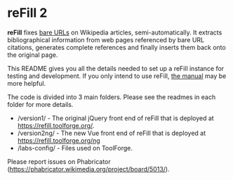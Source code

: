 # reFill 2

**reFill** fixes [bare URLs](https://en.wikipedia.org/wiki/Wikipedia:Bare_URLs) on Wikipedia articles, semi-automatically. It extracts bibliographical information from web pages referenced by bare URL citations, generates complete references and finally inserts them back onto the original page.

This README gives you all the details needed to set up a reFill instance for testing and development. If you only intend to use reFill, [the manual](https://en.wikipedia.org/wiki/WP:reFill) may be more helpful.

The code is divided into 3 main folders. Please see the readmes in each folder for more details.

- /version1/ - The original jQuery front end of reFill that is deployed at https://refill.toolforge.org/.
- /version2ng/ - The new Vue front end of reFill that is deployed at https://refill.toolforge.org/ng
- /labs-config/ - Files used on ToolForge.

Please report issues on Phabricator (https://phabricator.wikimedia.org/project/board/5013/).
